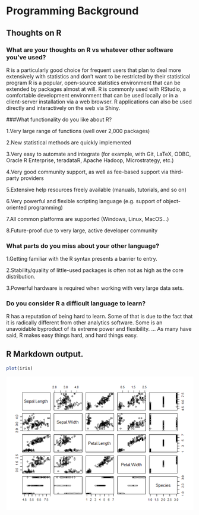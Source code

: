 Programming Background
================

## Thoughts on R

### What are your thoughts on R vs whatever other software you’ve used?

R is a particularly good choice for frequent users that plan to deal
more extensively with statistics and don’t want to be restricted by
their statistical program R is a popular, open-source statistics
environment that can be extended by packages almost at will. R is
commonly used with RStudio, a comfortable development environment that
can be used locally or in a client-server installation via a web
browser. R applications can also be used directly and interactively on
the web via Shiny. <br>

\#\#\#What functionality do you like about R?

1.Very large range of functions (well over 2,000 packages)<br>

2.New statistical methods are quickly implemented<br>

3.Very easy to automate and integrate (for example, with Git, LaTeX,
ODBC, Oracle R Enterprise, teradataR, Apache Hadoop, Microstrategy,
etc.)<br>

4.Very good community support, as well as fee-based support via
third-party providers<br>

5.Extensive help resources freely available (manuals, tutorials, and so
on)<br>

6.Very powerful and flexible scripting language (e.g. support of
object-oriented programming)<br>

7.All common platforms are supported (Windows, Linux, MacOS…)<br>

8.Future-proof due to very large, active developer community <br>

### What parts do you miss about your other language?

1.Getting familiar with the R syntax presents a barrier to entry.<br>

2.Stability/quality of little-used packages is often not as high as the
core distribution.<br>

3.Powerful hardware is required when working with very large data
sets.<br>

### Do you consider R a difficult language to learn?

R has a reputation of being hard to learn. Some of that is due to the
fact that it is radically different from other analytics software. Some
is an unavoidable byproduct of its extreme power and flexibility. … As
many have said, R makes easy things hard, and hard things easy.

## R Markdown output.

``` r
plot(iris)
```

![](../images/unnamed-chunk-1-1.png)<!-- -->

